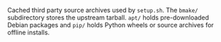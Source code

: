 Cached third party source archives used by `setup.sh`.
The `bmake/` subdirectory stores the upstream tarball.
`apt/` holds pre-downloaded Debian packages and `pip/` holds
Python wheels or source archives for offline installs.
